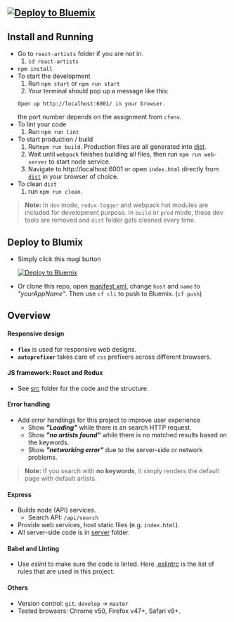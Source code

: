 [![Deploy to Bluemix](https://bluemix.net/deploy/button.png)](https://bluemix.net/deploy)
--------------------------------------------------------------------------------

## Install and Running
* Go to `react-artists` folder if you are not in.
  1. `cd react-artists`
* `npm install`
* To start the development
  1. Run `npm start` or `npm run start`
  2. Your terminal should pop up a message like this:
  ```message
  Open up http://localhost:6001/ in your browser.
  ```
  the port number depends on the assignment from `cfenv`.
* To lint your code
  1. Run `npm run lint`
* To start production / build
  1. Run`npm run build`. Production files are all generated into [dist](./dist).
  2. Wait until `webpack` finishes building all files, then run `npm run web-server` to start node service.
  3. Navigate to http://localhost:6001 or open `index.html` directly from [`dist`](./dist) in your browser of choice.
* To clean `dist`
  1. run `npm run clean`.

> **Note:** In `dev` mode, `redux-logger` and webpack hot modules are included for development purpose. In `build` or `prod` mode, these dev tools are removed and `dist` folder gets cleaned every time.

## Deploy to Blumix
* Simply click this magi button

  [![Deploy to Bluemix](https://bluemix.net/deploy/button.png)](https://bluemix.net/deploy)

* Or clone this repo, open [manifest.xml](./manifest.xml), change `host` and `name` to _"yourAppName"_. Then use `cf cli` to push to Bluemix. (`cf push`)

## Overview
#### Responsive design
* **`flex`** is used for responsive web designs.
* **`autoprefixer`** takes care of `css` prefixers across different browsers.

#### JS framework: React and Redux
* See [src](./src) folder for the code and the structure.

#### Error handling
* Add error handlings for this project to improve user experience
  * Show **_"Loading"_** while there is an search HTTP request.
  * Show **_"no artists found"_** while there is no matched results based on the keywords.
  * Show **_"networking error"_** due to the server-side or network problems.

> **Note:**  If you search with **no keywords**, it simply renders the default page with default artists.

#### Express
* Builds node (API) services.
  * Search API: `/api/search`
* Provide web services, host static files (e.g. `index.html`).
* All server-side code is in [server](./server) folder.

#### Babel and Linting
* Use *eslint* to make sure the code is linted. Here [.eslintrc](./eslintrc) is the list of rules that are used in this project.

#### Others
* Version control: `git`. `develop` -> `master`
* Tested browsers: Chrome v50, Firefox v47+, Safari v9+.
